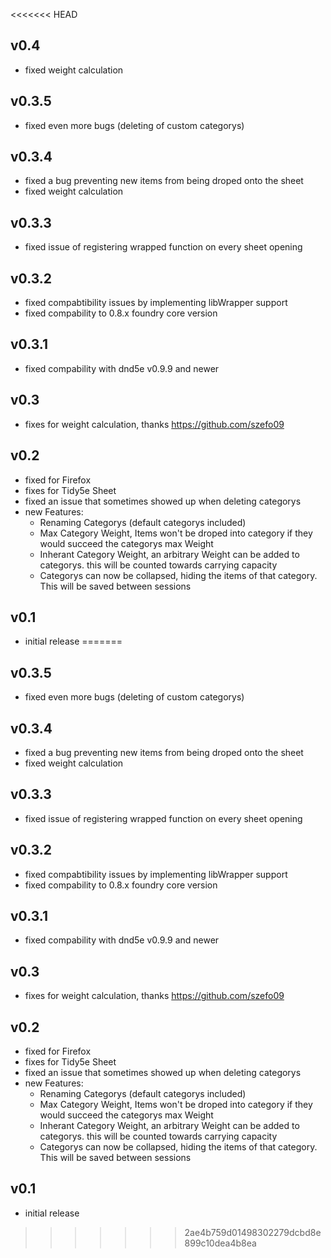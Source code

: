 <<<<<<< HEAD
## v0.4
 - fixed weight calculation

## v0.3.5
 - fixed even more bugs (deleting of custom categorys)

## v0.3.4
 - fixed a bug preventing new items from being droped onto the sheet
 - fixed weight calculation

## v0.3.3
 - fixed issue of registering wrapped function on every sheet opening

## v0.3.2
 - fixed compabtibility issues by implementing libWrapper support
 - fixed compability to 0.8.x foundry core version

## v0.3.1
 - fixed compability with dnd5e v0.9.9 and newer

## v0.3
 - fixes for weight calculation, thanks https://github.com/szefo09

## v0.2
 - fixed for Firefox
 - fixes for Tidy5e Sheet
 - fixed an issue that sometimes showed up when deleting categorys
 - new Features:
    - Renaming Categorys (default categorys included)
    - Max Category Weight, Items won't be droped into category if they would succeed the categorys max Weight
    - Inherant Category Weight, an arbitrary Weight can be added to categorys. this will be counted towards carrying capacity
    - Categorys can now be collapsed, hiding the items of that category. This will be saved between sessions

## v0.1
 - initial release
=======
## v0.3.5
 - fixed even more bugs (deleting of custom categorys)

## v0.3.4
 - fixed a bug preventing new items from being droped onto the sheet
 - fixed weight calculation

## v0.3.3
 - fixed issue of registering wrapped function on every sheet opening

## v0.3.2
 - fixed compabtibility issues by implementing libWrapper support
 - fixed compability to 0.8.x foundry core version

## v0.3.1
 - fixed compability with dnd5e v0.9.9 and newer

## v0.3
 - fixes for weight calculation, thanks https://github.com/szefo09

## v0.2
 - fixed for Firefox
 - fixes for Tidy5e Sheet
 - fixed an issue that sometimes showed up when deleting categorys
 - new Features:
    - Renaming Categorys (default categorys included)
    - Max Category Weight, Items won't be droped into category if they would succeed the categorys max Weight
    - Inherant Category Weight, an arbitrary Weight can be added to categorys. this will be counted towards carrying capacity
    - Categorys can now be collapsed, hiding the items of that category. This will be saved between sessions

## v0.1
 - initial release
>>>>>>> 2ae4b759d01498302279dcbd8e899c10dea4b8ea
